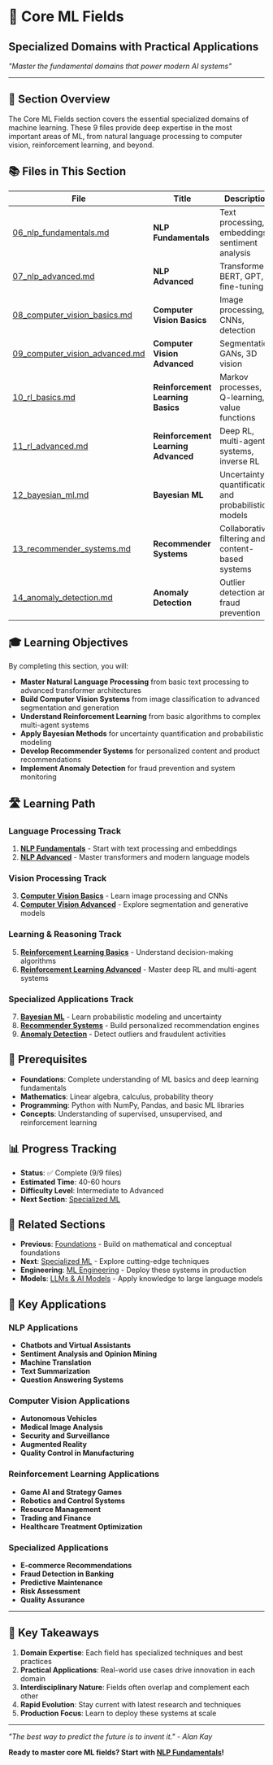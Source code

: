 # 🧠 Core ML Fields
## Specialized Domains with Practical Applications

*"Master the fundamental domains that power modern AI systems"*

---

## 🎯 Section Overview

The Core ML Fields section covers the essential specialized domains of machine learning. These 9 files provide deep expertise in the most important areas of ML, from natural language processing to computer vision, reinforcement learning, and beyond.

## 📚 Files in This Section

| File | Title | Description |
|------|-------|-------------|
| [06_nlp_fundamentals.md](06_nlp_fundamentals.md) | **NLP Fundamentals** | Text processing, embeddings, sentiment analysis |
| [07_nlp_advanced.md](07_nlp_advanced.md) | **NLP Advanced** | Transformers, BERT, GPT, fine-tuning |
| [08_computer_vision_basics.md](08_computer_vision_basics.md) | **Computer Vision Basics** | Image processing, CNNs, detection |
| [09_computer_vision_advanced.md](09_computer_vision_advanced.md) | **Computer Vision Advanced** | Segmentation, GANs, 3D vision |
| [10_rl_basics.md](10_rl_basics.md) | **Reinforcement Learning Basics** | Markov processes, Q-learning, value functions |
| [11_rl_advanced.md](11_rl_advanced.md) | **Reinforcement Learning Advanced** | Deep RL, multi-agent systems, inverse RL |
| [12_bayesian_ml.md](12_bayesian_ml.md) | **Bayesian ML** | Uncertainty quantification and probabilistic models |
| [13_recommender_systems.md](13_recommender_systems.md) | **Recommender Systems** | Collaborative filtering and content-based systems |
| [14_anomaly_detection.md](14_anomaly_detection.md) | **Anomaly Detection** | Outlier detection and fraud prevention |

## 🎓 Learning Objectives

By completing this section, you will:

- **Master Natural Language Processing** from basic text processing to advanced transformer architectures
- **Build Computer Vision Systems** from image classification to advanced segmentation and generation
- **Understand Reinforcement Learning** from basic algorithms to complex multi-agent systems
- **Apply Bayesian Methods** for uncertainty quantification and probabilistic modeling
- **Develop Recommender Systems** for personalized content and product recommendations
- **Implement Anomaly Detection** for fraud prevention and system monitoring

## 🛣️ Learning Path

### Language Processing Track
1. **[NLP Fundamentals](06_nlp_fundamentals.md)** - Start with text processing and embeddings
2. **[NLP Advanced](07_nlp_advanced.md)** - Master transformers and modern language models

### Vision Processing Track
3. **[Computer Vision Basics](08_computer_vision_basics.md)** - Learn image processing and CNNs
4. **[Computer Vision Advanced](09_computer_vision_advanced.md)** - Explore segmentation and generative models

### Learning & Reasoning Track
5. **[Reinforcement Learning Basics](10_rl_basics.md)** - Understand decision-making algorithms
6. **[Reinforcement Learning Advanced](11_rl_advanced.md)** - Master deep RL and multi-agent systems

### Specialized Applications Track
7. **[Bayesian ML](12_bayesian_ml.md)** - Learn probabilistic modeling and uncertainty
8. **[Recommender Systems](13_recommender_systems.md)** - Build personalized recommendation engines
9. **[Anomaly Detection](14_anomaly_detection.md)** - Detect outliers and fraudulent activities

## 🎯 Prerequisites

- **Foundations**: Complete understanding of ML basics and deep learning fundamentals
- **Mathematics**: Linear algebra, calculus, probability theory
- **Programming**: Python with NumPy, Pandas, and basic ML libraries
- **Concepts**: Understanding of supervised, unsupervised, and reinforcement learning

## 📊 Progress Tracking

- **Status**: ✅ Complete (9/9 files)
- **Estimated Time**: 40-60 hours
- **Difficulty Level**: Intermediate to Advanced
- **Next Section**: [Specialized ML](../specialized_ml/)

## 🔗 Related Sections

- **Previous**: [Foundations](../foundations/) - Build on mathematical and conceptual foundations
- **Next**: [Specialized ML](../specialized_ml/) - Explore cutting-edge techniques
- **Engineering**: [ML Engineering](../ml_engineering/) - Deploy these systems in production
- **Models**: [LLMs & AI Models](../llms_and_ai_models/) - Apply knowledge to large language models

## 🌟 Key Applications

### NLP Applications
- **Chatbots and Virtual Assistants**
- **Sentiment Analysis and Opinion Mining**
- **Machine Translation**
- **Text Summarization**
- **Question Answering Systems**

### Computer Vision Applications
- **Autonomous Vehicles**
- **Medical Image Analysis**
- **Security and Surveillance**
- **Augmented Reality**
- **Quality Control in Manufacturing**

### Reinforcement Learning Applications
- **Game AI and Strategy Games**
- **Robotics and Control Systems**
- **Resource Management**
- **Trading and Finance**
- **Healthcare Treatment Optimization**

### Specialized Applications
- **E-commerce Recommendations**
- **Fraud Detection in Banking**
- **Predictive Maintenance**
- **Risk Assessment**
- **Quality Assurance**

---

## 🎯 Key Takeaways

1. **Domain Expertise**: Each field has specialized techniques and best practices
2. **Practical Applications**: Real-world use cases drive innovation in each domain
3. **Interdisciplinary Nature**: Fields often overlap and complement each other
4. **Rapid Evolution**: Stay current with latest research and techniques
5. **Production Focus**: Learn to deploy these systems at scale

---

*"The best way to predict the future is to invent it." - Alan Kay*

**Ready to master core ML fields? Start with [NLP Fundamentals](06_nlp_fundamentals.md)!** 